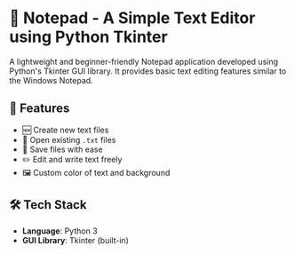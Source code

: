 # 📝 Notepad - A Simple Text Editor using Python Tkinter

A lightweight and beginner-friendly Notepad application developed using Python's Tkinter GUI library. It provides basic text editing features similar to the Windows Notepad.

## 🚀 Features

- 🆕 Create new text files  
- 📂 Open existing `.txt` files  
- 💾 Save files with ease  
- ✏️ Edit and write text freely  
- 🖼️ Custom color of text and background

## 🛠️ Tech Stack

- **Language**: Python 3  
- **GUI Library**: Tkinter (built-in)



